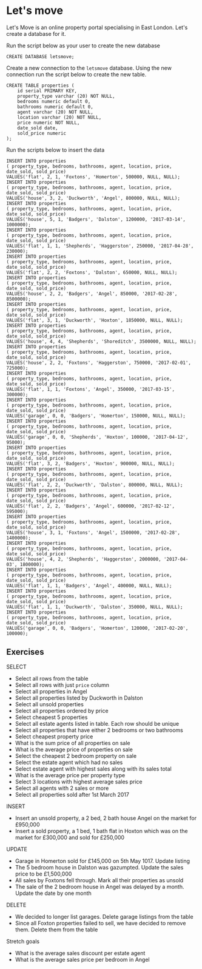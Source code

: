 # Let's move

Let's Move is an online property portal specialising in East London. Let's create a database for it.

Run the script below as your user to create the new database

```
CREATE DATABASE letsmove;
```

Create a new connection to the `letsmove` database. Using the new connection run the script below to create the new table.

```
CREATE TABLE properties (
	id serial PRIMARY KEY,
	property_type varchar (20) NOT NULL,
	bedrooms numeric default 0,
	bathrooms numeric default 0,
	agent varchar (20) NOT NULL,
	location varchar (20) NOT NULL,
	price numeric NOT NULL,
	date_sold date,
	sold_price numeric
);
```

Run the scripts below to insert the data

```
INSERT INTO properties
( property_type, bedrooms, bathrooms, agent, location, price, date_sold, sold_price)
VALUES('flat', 2, 1, 'Foxtons', 'Homerton', 500000, NULL, NULL);
INSERT INTO properties
( property_type, bedrooms, bathrooms, agent, location, price, date_sold, sold_price)
VALUES('house', 3, 2, 'Duckworth', 'Angel', 800000, NULL, NULL);
INSERT INTO properties
( property_type, bedrooms, bathrooms, agent, location, price, date_sold, sold_price)
VALUES('house', 5, 1, 'Badgers', 'Dalston', 1200000, '2017-03-14', 1000000);
INSERT INTO properties
( property_type, bedrooms, bathrooms, agent, location, price, date_sold, sold_price)
VALUES('flat', 1, 1, 'Shepherds', 'Haggerston', 250000, '2017-04-28', 230000);
INSERT INTO properties
( property_type, bedrooms, bathrooms, agent, location, price, date_sold, sold_price)
VALUES('flat', 2, 2, 'Foxtons', 'Dalston', 650000, NULL, NULL);
INSERT INTO properties
( property_type, bedrooms, bathrooms, agent, location, price, date_sold, sold_price)
VALUES('house', 2, 2, 'Badgers', 'Angel', 850000, '2017-02-28', 8500000);
INSERT INTO properties
( property_type, bedrooms, bathrooms, agent, location, price, date_sold, sold_price)
VALUES('flat', 3, 1, 'Duckworth', 'Hoxton', 1850000, NULL, NULL);
INSERT INTO properties
( property_type, bedrooms, bathrooms, agent, location, price, date_sold, sold_price)
VALUES('house', 4, 4, 'Shepherds', 'Shoreditch', 3500000, NULL, NULL);
INSERT INTO properties
( property_type, bedrooms, bathrooms, agent, location, price, date_sold, sold_price)
VALUES('house', 2, 2, 'Foxtons', 'Haggerston', 750000, '2017-02-01', 725000);
INSERT INTO properties
( property_type, bedrooms, bathrooms, agent, location, price, date_sold, sold_price)
VALUES('flat', 1, 1, 'Foxtons', 'Angel', 350000, '2017-03-15', 300000);
INSERT INTO properties
( property_type, bedrooms, bathrooms, agent, location, price, date_sold, sold_price)
VALUES('garage', 0, 0, 'Badgers', 'Homerton', 150000, NULL, NULL);
INSERT INTO properties
( property_type, bedrooms, bathrooms, agent, location, price, date_sold, sold_price)
VALUES('garage', 0, 0, 'Shepherds', 'Hoxton', 100000, '2017-04-12', 95000);
INSERT INTO properties
( property_type, bedrooms, bathrooms, agent, location, price, date_sold, sold_price)
VALUES('flat', 3, 2, 'Badgers', 'Hoxton', 900000, NULL, NULL);
INSERT INTO properties
( property_type, bedrooms, bathrooms, agent, location, price, date_sold, sold_price)
VALUES('flat', 2, 2, 'Duckworth', 'Dalston', 800000, NULL, NULL);
INSERT INTO properties
( property_type, bedrooms, bathrooms, agent, location, price, date_sold, sold_price)
VALUES('flat', 2, 2, 'Badgers', 'Angel', 600000, '2017-02-12', 595000);
INSERT INTO properties
( property_type, bedrooms, bathrooms, agent, location, price, date_sold, sold_price)
VALUES('house', 3, 1, 'Foxtons', 'Angel', 1500000, '2017-02-28', 1400000);
INSERT INTO properties
( property_type, bedrooms, bathrooms, agent, location, price, date_sold, sold_price)
VALUES('house', 4, 2, 'Shepherds', 'Haggerston', 2000000, '2017-04-03', 1800000);
INSERT INTO properties
( property_type, bedrooms, bathrooms, agent, location, price, date_sold, sold_price)
VALUES('flat', 1, 1, 'Badgers', 'Angel', 400000, NULL, NULL);
INSERT INTO properties
( property_type, bedrooms, bathrooms, agent, location, price, date_sold, sold_price)
VALUES('flat', 1, 1, 'Duckworth', 'Dalston', 350000, NULL, NULL);
INSERT INTO properties
( property_type, bedrooms, bathrooms, agent, location, price, date_sold, sold_price)
VALUES('garage', 0, 0, 'Badgers', 'Homerton', 120000, '2017-02-20', 100000);
```

## Exercises

SELECT

* Select all rows from the table
* Select all rows with just `price` column
* Select all properties in Angel
* Select all properties listed by Duckworth in Dalston
* Select all unsold properties
* Select all properties ordered by price
* Select cheapest 5 properties
* Select all estate agents listed in table. Each row should be unique
* Select all properties that have either 2 bedrooms or two bathrooms
* Select cheapest property price
* What is the sum price of all properties on sale
* What is the average price of properties on sale
* Select the cheapest 2 bedroom property on sale
* Select the estate agent which had no sales
* Select estate agent with highest sales along with its sales total
* What is the average price per property type
* Select 3 locations with highest average sales price
* Select all agents with 2 sales or more
* Select all properties sold after 1st March 2017

INSERT

* Insert an unsold property, a 2 bed, 2 bath house Angel on the market for £950,000
* Insert a sold property, a 1 bed, 1 bath flat in Hoxton which was on the market for £300,000 and sold for £250,000

UPDATE

* Garage in Homerton sold for £145,000 on 5th May 1017. Update listing
* The 5 bedroom house in Dalston was gazumpted. Update the sales price to be £1,500,000
* All sales by Foxtons fell through. Mark all their properties as unsold
* The sale of the 2 bedroom house in Angel was delayed by a month. Update the date by one month

DELETE

* We decided to longer list garages. Delete garage listings from the table
* Since all Foxton properties failed to sell, we have decided to remove them. Delete them from the table

Stretch goals

* What is the average sales discount per estate agent
* What is the average sales price per bedroom in Angel

